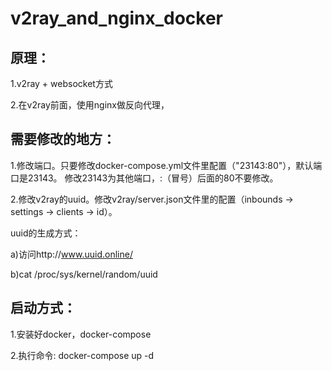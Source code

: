 # v2ray_and_nginx_docker




## 原理：
1.v2ray + websocket方式

2.在v2ray前面，使用nginx做反向代理，

## 需要修改的地方：
1.修改端口。只要修改docker-compose.yml文件里配置（"23143:80"），默认端口是23143。
修改23143为其他端口，:（冒号）后面的80不要修改。

2.修改v2ray的uuid。修改v2ray/server.json文件里的配置（inbounds -> settings -> clients -> id）。

uuid的生成方式：

a)访问http://www.uuid.online/ 

b)cat /proc/sys/kernel/random/uuid


## 启动方式：
1.安装好docker，docker-compose

2.执行命令: docker-compose up -d










